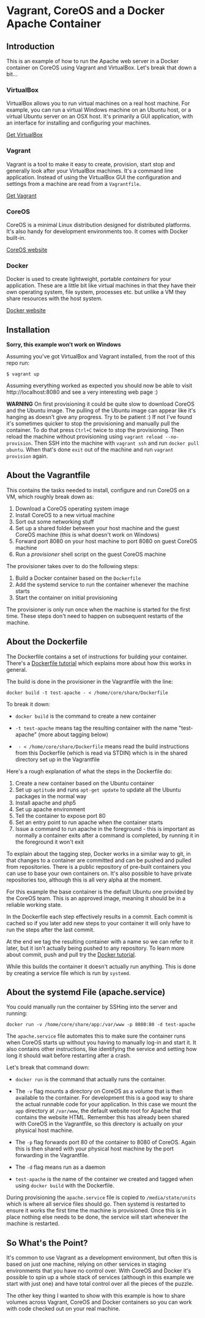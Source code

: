 # Vagrant, CoreOS and a Docker Apache Container

## Introduction

This is an example of how to run the Apache web server in a Docker container on CoreOS using Vagrant and VirtualBox. Let's break that down a bit...

### VirtualBox

VirtualBox allows you to run virtual machines on a real host machine. For example, you can run a virtual Windows machine on an Ubuntu host, or a virtual Ubuntu server on an OSX host. It's primarily a GUI application, with an interface for installing and configuring your machines.

[Get VirtualBox][]

### Vagrant

Vagrant is a tool to make it easy to create, provision, start stop and generally look after your VirtualBox machines. It's a command line application. Instead of using the VirtualBox GUI the configuration and settings from a machine are read from a `Vagrantfile`.

[Get Vagrant][]

### CoreOS

CoreOS is a minimal Linux distribution designed for distributed platforms. It's also handy for development environments too. It comes with Docker built-in.

[CoreOS website][]

### Docker

Docker is used to create lightweight, portable *containers* for your application. These are a little bit like virtual machines in that they have their own operating system, file system, processes etc. but unlike a VM they share resources with the host system.

[Docker website][]

## Installation

**Sorry, this example won't work on Windows**

Assuming you've got VirtualBox and Vagrant installed, from the root of this repo run:

    $ vagrant up

Assuming everything worked as expected you should now be able to visit http://localhost:8080 and see a very interesting web page :)

**WARNING** On first provisioning it could be quite slow to download CoreOS and the Ubuntu image. The pulling of the Ubuntu image can appear like it's hanging as doesn't give any progress. Try to be patient :) If not I've found it's sometimes quicker to stop the provisioning and manually pull the container. To do that press `Ctrl+C` twice to stop the provisioning. Then reload the machine without provisioning using `vagrant reload --no-provision`. Then SSH into the machine with `vagrant ssh` and run `docker pull ubuntu`. When that's done `exit` out of the machine and run `vagrant provision` again.

## About the Vagrantfile

This contains the tasks needed to install, configure and run CoreOS on a VM, which roughly break down as:

1. Download a CoreOS operating system image
1. Install CoreOS to a new virtual machine
1. Sort out some networking stuff
1. Set up a shared folder between your host machine and the guest CoreOS machine (this is what doesn't work on Windows)
1. Forward port 8080 on your host machine to port 8080 on guest CoreOS machine
1. Run a *provisioner* shell script on the guest CoreOS machine

The provisioner takes over to do the following steps:

1. Build a Docker container based on the `Dockerfile`
1. Add the systemd service to run the container whenever the machine starts
1. Start the container on initial provisioning

The provisioner is only run once when the machine is started for the first time. These steps don't need to happen on subsequent restarts of the machine.

## About the Dockerfile

The Dockerfile contains a set of instructions for building your container. There's a [Dockerfile tutorial][] which explains more about how this works in general.

The build is done in the provisioner in the Vagrantfile with the line:

    docker build -t test-apache - < /home/core/share/Dockerfile

To break it down:

* `docker build` is the command to create a new container

* `-t test-apache` means tag the resulting container with the name "test-apache" (more about tagging below)

* ` - < /home/core/share/Dockerfile` means read the build instructions from this Dockerfile (which is read via STDIN) which is in the shared directory set up in the Vagrantfile

Here's a rough explanation of what the steps in the Dockerfile do:

1. Create a new container based on the Ubuntu container
1. Set up `aptitude` and runs `apt-get update` to update all the Ubuntu packages in the normal way
1. Install apache and php5
1. Set up apache environment
1. Tell the container to expose port 80
1. Set an entry point to run apache when the container starts
1. Issue a command to run apache in the foreground - this is important as normally a container exits after a command is completed, by running it in the foreground it won't exit

To explain about the tagging step, Docker works in a similar way to git, in that changes to a container are committed and can be pushed and pulled from repositories. There is a public repository of pre-built containers you can use to base your own containers on. It's also possible to have private repositories too, although this is all very alpha at the moment.

For this example the base container is the default Ubuntu one provided by the CoreOS team. This is an approved image, meaning it should be in a reliable working state.

In the Dockerfile each step effectively results in a commit. Each commit is cached so if you later add new steps to your container it will only have to run the steps after the last commit.

At the end we tag the resulting container with a name so we can refer to it later, but it isn't actually being pushed to any repository. To learn more about commit, push and pull try the [Docker tutorial][].

While this builds the container it doesn't actually run anything. This is done by creating a service file which is run by `systemd`.

## About the systemd File (apache.service)

You could manually run the container by SSHing into the server and running:

    docker run -v /home/core/share/app:/var/www -p 8080:80 -d test-apache

The `apache.service` file automates this to make sure the container runs when CoreOS starts up without you having to manually log-in and start it. It also contains other instructions, like identifying the service and setting how long it should wait before restarting after a crash.

Let's break that command down:

* `docker run` is the command that actually runs the container.

* The `-v` flag mounts a directory on CoreOS as a *volume* that is then available to the container. For development this is a good way to share the actual runnable code for your application. In this case we mount the `app` directory at `/var/www`, the default website root for Apache that contains the website HTML. Remember this has already been shared with CoreOS in the Vagrantfile, so this directory is actually on your physical host machine.

* The `-p` flag forwards port 80 of the container to 8080 of CoreOS. Again this is then shared with your physical host machine by the port forwarding in the Vagrantfile.

* The `-d` flag means run as a daemon

* `test-apache` is the name of the container we created and tagged when using `docker build` with the Dockerfile.

During provisioning the `apache.service` file is copied to `/media/state/units` which is where all service files should go. Then systemd is restarted to ensure it works the first time the machine is provisioned. Once this is in place nothing else needs to be done, the service will start whenever the machine is restarted.

## So What's the Point?

It's common to use Vagrant as a development environment, but often this is based on just one machine, relying on other services in staging environments that you have no control over. With CoreOS and Docker it's possible to spin up a whole stack of services (although in this example we start with just one) and have total control over all the pieces of the puzzle.

The other key thing I wanted to show with this example is how to share volumes across Vagrant, CoreOS and Docker containers so you can work with code checked out on your real machine.

[Get VirtualBox]:http://virtualbox.org
[Get Vagrant]:http://vagrantup.com
[CoreOS website]:http://coreos.com
[Docker website]:http://docker.io
[Dockerfile tutorial]:http://www.docker.io/learn/dockerfile/
[Docker tutorial]:http://www.docker.io/gettingstarted
